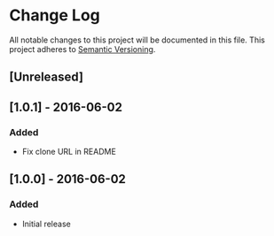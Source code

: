 # Change Log
All notable changes to this project will be documented in this file.
This project adheres to [Semantic Versioning](http://semver.org/).

## [Unreleased]

## [1.0.1] - 2016-06-02
### Added
- Fix clone URL in README

## [1.0.0] - 2016-06-02
### Added
- Initial release
